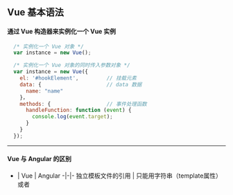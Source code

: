## Vue 基本语法
#### 通过 Vue 构造器来实例化一个 Vue 实例
```javascript
  /* 实例化一个 Vue 对象 */
  var instance = new Vue();

  /* 实例化一个 Vue 对象的同时传入参数对象 */
  var instance = new Vue({
    el: '#hookElement',         // 挂载元素
    data: {                     // data 数据
      name: "name"
    }，
    methods: {                  // 事件处理函数
      handleFunction: function (event) {
        console.log(event.target);
      }
    }
  });
````



---
#### Vue 与 Angular 的区别

- | Vue | Angular
-|-|-
独立模板文件的引用 | 只能用字符串（template属性）或者 <template> 标签来定义模板，如果需要引入单独的模板文件，需要通过别的加载工具比如 RequireJs | 可以直接使用独立的模板文件
data 属性 | 组件中的 data 只能是函数，并返回一个对象 | 对象





---
#### Vue 与 RequireJs 的区别
> 两者都有工程模块化管理的功能，但两者的模块化是有很大区别的。
- ##### RequireJs 的模块化是物理上的模块化，是针对各个文件进行的模块化管理。
- ##### Vue 的模块化是针对页面结构上的模块化，是针对页面组件进行的模块化管理。




---
#### Vue.component
- ##### Vue.component 方法用于注册组件。
- ##### Vue.component(componentName, Obj) 方法接收的第一个参数用于命名组件，有了这个参数，才可以在模板中使用自定义的标签来实例化组件。第二个参数可以是一个构造函数，也可以是一个对象。如果是构造函数则通过该函数生成组件实例，如果是对象则会自动调用 Vue.extend(此对象) 来生成构造函数并实例化。





---
#### Vue.extend
- ##### Vue.extend 方法用于拓展定义(组件)，Vue.extend(obj) 会返回一个构造函数，类似于 Vue，可以直接使用 new 来生成一个拓展实例。
- ##### 通过 new Vue() 方式创建的实例叫做根实例，而还有一种通过实例化 Vue.extend() 后的构造函数来实现的叫扩展实例，可以认为是一个从 Vue 根实例中拓展出来的组件。
- ##### 所有的 Vue.js 组件都是被扩展的 Vue 实例（官方）。
- ##### 扩展实例和根实例一样，需要先被实例化，然后挂载。
- ##### 需要注意的是 Vue.extend() 中 data 必须是一个函数，而 new Vue() 中的 data 是一个对象。应为拓展实例可以有多个，这些实例需要有各自独立的 data 对象。而根实例只有一个，所以直接用对象即可。




---
#### Vue.component 与 Vue.extend 的区别和联系
- ##### Vue.component 与 Vue.data 和 Vue.props 类似，可以定义组件内的 data 数据
- ##### Vue.component 与 Vue.watch 类似，根据所需数据的变化来触发回调函数的执行
  ```javascript
  /* foo 属性可以直接在模板中引用，得到的值是 foo() 的值 */
  computed: {
      foo: function () {
          return this.bar > 0;     // bar 发生改变，都会触发 foo 函数的执行
      }
  }
  ```




---
#### Vue 的数据流是单向的
- ##### 由于 Vue 中数据流是单向的，所以不修改通过 props 传入组件的数据是一种最佳实践，不然即使不报错，也会有 warning。
- ##### 由于 Vue 中数据流是单向的，所以 v-model 实际上是一个语法糖，它结合了 v-bind 和 v-on:change 这两个语法。
